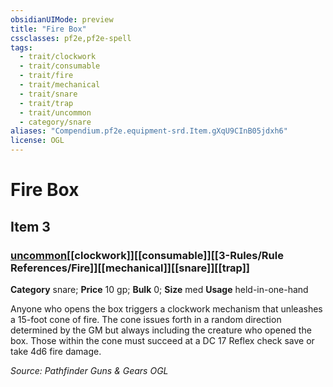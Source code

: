 ```yaml
---
obsidianUIMode: preview
title: "Fire Box"
cssclasses: pf2e,pf2e-spell
tags:
  - trait/clockwork
  - trait/consumable
  - trait/fire
  - trait/mechanical
  - trait/snare
  - trait/trap
  - trait/uncommon
  - category/snare
aliases: "Compendium.pf2e.equipment-srd.Item.gXqU9CInB05jdxh6"
license: OGL
---
```

# Fire Box
## Item 3
### [uncommon](uncommon.md "Uncommon Rarity Trait")[[clockwork]][[consumable]][[3-Rules/Rule References/Fire]][[mechanical]][[snare]][[trap]]

**Category** snare; 
**Price** 10 gp; 
**Bulk** 0; **Size** med
**Usage** held-in-one-hand

Anyone who opens the box triggers a clockwork mechanism that unleashes a 15-foot cone of fire. The cone issues forth in a random direction determined by the GM but always including the creature who opened the box. Those within the cone must succeed at a DC 17 Reflex check save or take 4d6 fire damage.

*Source: Pathfinder Guns & Gears*
*OGL*